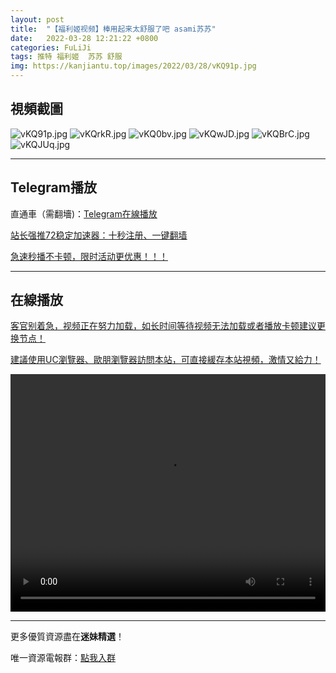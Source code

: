 ```yaml
---
layout: post
title:  "【福利姬视频】棒用起来太舒服了吧 asami苏苏"
date:   2022-03-28 12:21:22 +0800
categories: FuLiJi
tags: 推特 福利姬  苏苏 舒服
img: https://kanjiantu.top/images/2022/03/28/vKQ91p.jpg
---
```



## 視頻截圖

![vKQ91p.jpg](https://kanjiantu.top/images/2022/03/28/vKQ91p.jpg)
![vKQrkR.jpg](https://kanjiantu.top/images/2022/03/28/vKQrkR.jpg)
![vKQ0bv.jpg](https://kanjiantu.top/images/2022/03/28/vKQ0bv.jpg)
![vKQwJD.jpg](https://kanjiantu.top/images/2022/03/28/vKQwJD.jpg)
![vKQBrC.jpg](https://kanjiantu.top/images/2022/03/28/vKQBrC.jpg)
![vKQJUq.jpg](https://kanjiantu.top/images/2022/03/28/vKQJUq.jpg)

* * *
## Telegram播放

直通車（需翻墻)：[Telegram在線播放](https://t.me/mimeijingxuan/274)

<u>站长强推72稳定加速器：[十秒注册、一键翻墙](https://72vpn.xyz/#/register?code=mimei) </u>


<u>急速秒播不卡顿，限时活动更优惠！！！</u>
* * *
## 在線播放
<u>客官别着急，视频正在努力加载，如长时间等待视频无法加载或者播放卡顿建议更换节点！</u>

<u>建議使用UC瀏覽器、歐朋瀏覽器訪問本站，可直接緩存本站視頻，激情又給力！</u>
<center><video src="https://cdn.publer.io/uploads/videos/623f335ddb27975e38c8a5fd/1400c217ae0e82f083d7f1b8636c6881.mp4" width="100%" height="380px" controls="controls"></video></center>


* * *
更多優質資源盡在**迷妹精選**！

唯一資源電報群：[點我入群](https://t.me/mimeijingxuan)


